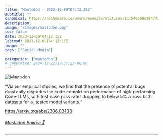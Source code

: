 ```yaml
---
title: "Mastodon - 2023-12-09T04:12:15Z"
subtitle: ""
canonical: https://hachyderm.io/users/mweagle/statuses/111548506828474357
description:
image: "/images/mastodon.png"
toc: false
date: 2023-12-09T04:12:15Z
lastmod: 2023-12-09T04:12:15Z
image: ""
tags: ["Social Media"]

categories: ["mastodon"]
# generated: 2024-12-22T19:57:25-08:00
---
```

![Mastodon](/images/mastodon.png)

<p>“Via our empirical studies, we find that the presence of potential bugs drastically degrades the code-completion performance of high-performing Code-LLMs, with test-case pass rates dropping to below 5% across both datasets for all tested model variants.“</p><p><a href="https://arxiv.org/abs/2306.03438" target="_blank" rel="nofollow noopener noreferrer" translate="no"><span class="invisible">https://</span><span class="">arxiv.org/abs/2306.03438</span><span class="invisible"></span></a></p>


###### [Mastodon Source 🐘](https://hachyderm.io/@mweagle/111548506828474357)

___
